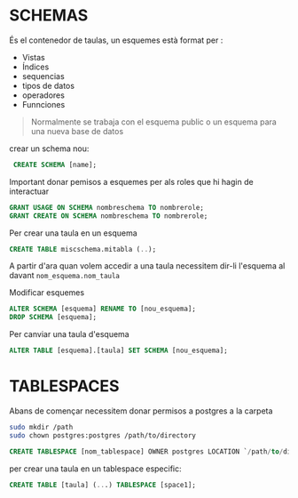 # SCHEMAS

És el contenedor de taulas, un esquemes està format per :

 + Vistas
 + Índices
 + sequencias
 + tipos de datos
 + operadores
 + Funnciones
 
 > Normalmente se trabaja con el esquema public o un esquema para una nueva base de datos
 
 crear un schema nou:
 
 ```sql
  CREATE SCHEMA [name];
 ```
 Important donar pemisos a esquemes per als roles que hi hagin de interactuar

 ```sql
GRANT USAGE ON SCHEMA nombreschema TO nombrerole;
GRANT CREATE ON SCHEMA nombreschema TO nombrerole;
 ```
 Per crear una taula en un esquema
 ```sql
CREATE TABLE miscschema.mitabla (..);
 ```
 A partir d'ara quan volem accedir a una taula necessitem dir-li l'esquema al davant `nom_esquema.nom_taula`

 Modificar esquemes
 ```sql
 ALTER SCHEMA [esquema] RENAME TO [nou_esquema];
 DROP SCHEMA [esquema];
 ```
 Per canviar una taula d'esquema
 ```sql
ALTER TABLE [esquema].[taula] SET SCHEMA [nou_esquema];
 ```
# TABLESPACES

Abans de començar necessitem donar permisos a postgres a la carpeta

```bash
sudo mkdir /path
sudo chown postgres:postgres /path/to/directory
```
```sql
CREATE TABLESPACE [nom_tablespace] OWNER postgres LOCATION `/path/to/directory’;
```
per crear una taula en un tablespace especific:
```sql
CREATE TABLE [taula] (...) TABLESPACE [space1];
```


